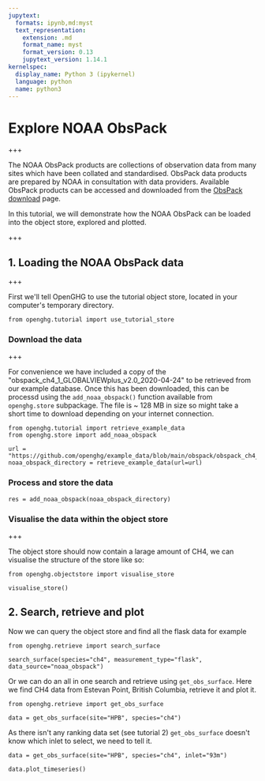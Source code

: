 ```yaml
---
jupytext:
  formats: ipynb,md:myst
  text_representation:
    extension: .md
    format_name: myst
    format_version: 0.13
    jupytext_version: 1.14.1
kernelspec:
  display_name: Python 3 (ipykernel)
  language: python
  name: python3
---
```


# Explore NOAA ObsPack

+++

The NOAA ObsPack products are collections of observation data from many sites which have been collated and standardised. ObsPack data products are prepared by NOAA in consultation with data providers. Available ObsPack products can be accessed and downloaded from the [ObsPack download](https://gml.noaa.gov/ccgg/obspack/data.php) page.

In this tutorial, we will demonstrate how the NOAA ObsPack can be loaded into the object store, explored and plotted.

+++

## 1. Loading the NOAA ObsPack data

+++

First we'll tell OpenGHG to use the tutorial object store, located in your computer's temporary directory.

```{code-cell} ipython3
from openghg.tutorial import use_tutorial_store
```

### Download the data

+++

For convenience we have included a copy of the "obspack_ch4_1_GLOBALVIEWplus_v2.0_2020-04-24" to be retrieved from our example database. Once this has been downloaded, this can be processd using the `add_noaa_obspack()` function available from `openghg.store` subpackage. The file is ~ 128 MB in size so might take a short time to download depending on your internet connection.

```{code-cell} ipython3
from openghg.tutorial import retrieve_example_data
from openghg.store import add_noaa_obspack

url = "https://github.com/openghg/example_data/blob/main/obspack/obspack_ch4_example.tar.gz"
noaa_obspack_directory = retrieve_example_data(url=url)
```

### Process and store the data

```{code-cell} ipython3
res = add_noaa_obspack(noaa_obspack_directory)
```

### Visualise the data within the object store

+++

The object store should now contain a larage amount of CH4, we can visualise the structure of the store like so:

```{code-cell} ipython3
from openghg.objectstore import visualise_store

visualise_store()
```

## 2. Search, retrieve and plot

Now we can query the object store and find all the flask data for example

```{code-cell} ipython3
from openghg.retrieve import search_surface

search_surface(species="ch4", measurement_type="flask", data_source="noaa_obspack")
```

Or we can do an all in one search and retrieve using `get_obs_surface`. Here we find CH4 data from Estevan Point, British Columbia, retrieve it and plot it.

```{code-cell} ipython3
from openghg.retrieve import get_obs_surface

data = get_obs_surface(site="HPB", species="ch4")
```

As there isn't any ranking data set (see tutorial 2) `get_obs_surface` doesn't know which inlet to select, we need to tell it.

```{code-cell} ipython3
data = get_obs_surface(site="HPB", species="ch4", inlet="93m")
```

```{code-cell} ipython3
data.plot_timeseries()
```
